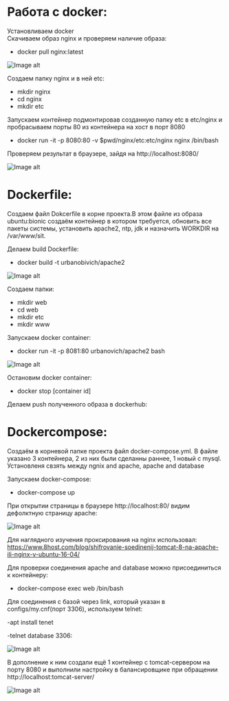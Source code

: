 # Работа с docker:  
Установливаем docker  
Скачиваем образ nginx и проверяем наличие образа:  

- docker pull nginx:latest  

![Image alt](https://github.com/impalla215/Dev-Ops/blob/master/screens/docker.jpg)


Создаем папку nginx и в ней etc:  

- mkdir nginx  
- cd nginx  
- mkdir etc  


Запускаем контейнер подмонтировав созданную папку etc в etc/nginx и пробрасываем порты 80 из контейнера на хост в порт 8080  

- docker run -it -p 8080:80 -v $pwd/nginx/etc:etc/nginx nginx /bin/bash  

Проверяем результат в браузере, зайдя на http://localhost:8080/  



![Image alt](https://github.com/impalla215/Dev-Ops/blob/master/screens/docker2.jpg)  


# Dockerfile:  

Создаем файл Dokcerfile в корне проекта.В этом файле из образа ubuntu:bionic создаём контейнер в котором требуется, обновить все пакеты системы, установить apache2, ntp, jdk и назначить WORKDIR на /var/www/sit.  

Делаем build Dockerfile:  

- docker build -t urbanobivich/apache2   

![Image alt](https://github.com/impalla215/Dev-Ops/blob/master/screens/dockerfile1.jpg)


Создаем папки:  

- mkdir web  
- cd web  
- mkdir etc  
- mkdir www  


Запускаем docker container:  

- docker run -it -p 8081:80 urbanovich/apache2 bash  

![Image alt](https://github.com/impalla215/Dev-Ops/blob/master/screens/dockerfile2.jpg)
  

Остановим docker container:  

- docker stop [container id]  

Делаем push полученного образа в dockerhub:  













# Dockercompose:  

Cоздаём в корневой папке проекта файл docker-compose.yml. В файле указано 3 контейнера, 2 из них были сделанны раннее, 1 новый с mysql. Установленя свзять между ngnix and apache, apache and database  

Запускаем docker-compose:  

- docker-compose up  

При открытии страницы в браузерe http://localhost:80/ видим дефолктную страницу apache:  


![Image alt](https://github.com/impalla215/Dev-Ops/blob/master/screens/docker-compose1.jpg)  


Для наглядного изучения проксирования на nginx использовал:  
https://www.8host.com/blog/shifrovanie-soedinenij-tomcat-8-na-apache-ili-nginx-v-ubuntu-16-04/  

Для проверки соединения apache and database можно присоединиться к контейнеру:  

- docker-compose exec web /bin/bash  

Для соединения с базой через link, который указан в configs/my.cnf(порт 3306), используем telnet:  

-apt install tenet  

-telnet database 3306:  


![Image alt](https://github.com/impalla215/Dev-Ops/blob/master/screens/docker-compose3.jpg)


В дополнение к ним создали ещё 1 контейнер с tomcat-сервером на порту 8080 и выполнили настройку в балансировщике при обращении http://localhost:tomcat-server/  


![Image alt](https://github.com/impalla215/Dev-Ops/blob/master/screens/docker-compose2.jpg)









